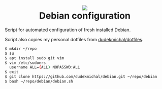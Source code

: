 <h1 align="center">
 <img src="https://user-images.githubusercontent.com/45159366/107439772-7225c680-6ae7-11eb-90ae-05908496c8d1.png">
  <br />
  Debian configuration
</h1>

Script for automated configuration of fresh installed Debian.

Script also copies my personal dotfiles from [dudekmichal/dotfiles](https://github.com/dudekmichal/dotfiles).

```bash
$ mkdir ~/repo
$ su
$ apt install sudo git vim
$ vim /etc/sudoers 
  username ALL=(ALL) NOPASSWD:ALL
$ exit
$ git clone https://github.com/dudekmichal/debian.git ~/repo/debian
$ bash ~/repo/debian/debian.sh
```



